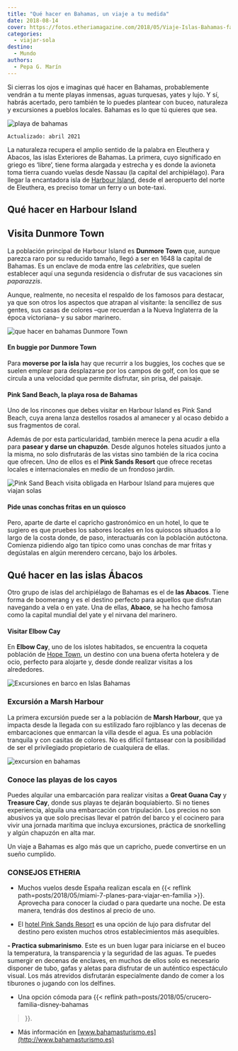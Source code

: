 ```yaml
---
title: "Qué hacer en Bahamas, un viaje a tu medida"
date: 2018-08-14
cover: https://fotos.etheriamagazine.com/2018/05/Viaje-Islas-Bahamas-faro-lejos.jpg
categories: 
  - viajar-sola
destino: 
  - Mundo
authors: 
  - Pepa G. Marín
---
```


Si cierras los ojos e imaginas qué hacer en Bahamas, probablemente vendrán a tu mente playas inmensas, aguas turquesas, yates y lujo. Y sí, habrás acertado, pero también te lo puedes plantear con buceo, naturaleza y excursiones a pueblos locales. Bahamas es lo que tú quieres que sea.

![playa de bahamas](https://fotos.etheriamagazine.com/2018/08/viajar-bahamas.jpg "Playa de Bahamas. © Jakob Owens")

```
Actualizado: abril 2021
```

La naturaleza recupera el amplio sentido de la palabra en Eleuthera y Abacos, las islas 
Exteriores de Bahamas. La primera, cuyo significado en griego es ‘libre’, tiene forma 
alargada y estrecha y es donde la avioneta toma tierra cuando vuelas desde Nassau (la 
capital del archipiélago). Para llegar la encantadora isla de [Harbour 
Island](http://www.harbourislandguide.com/), desde el aeropuerto del norte de Eleuthera, 
es preciso tomar un ferry o un bote-taxi. 

## Qué hacer en Harbour Island

## Visita Dunmore Town

La población principal de Harbour Island es **Dunmore Town** que, aunque parezca raro 
por su reducido tamaño, llegó a ser en 1648 la capital de Bahamas. Es un enclave de moda 
entre las _celebrities_, que suelen establecer aquí una segunda residencia o disfrutar 
de sus vacaciones sin _paparazzis_. 

Aunque, realmente, no necesita el respaldo de los famosos para destacar, ya que son 
otros los aspectos que atrapan al visitante: la sencillez de sus gentes, sus casas de 
colores –que recuerdan a la Nueva Inglaterra de la época victoriana– y su sabor 
marinero. 

![que hacer en bahamas Dunmore Town](https://fotos.etheriamagazine.com/2018/05/Viaje-Islas-Bahamas-Boogie.jpg "En Dunmore Town la vida transcurre a la velocidad de los buggies. © Etheria Magazine")

#### En buggie por Dunmore Town

Para **moverse por la isla** hay que recurrir a los buggies, los coches que se suelen 
emplear para desplazarse por los campos de golf, con los que se circula a una velocidad 
que permite disfrutar, sin prisa, del paisaje. 

#### Pink Sand Beach, la playa rosa de Bahamas

Uno de los rincones que debes visitar en Harbour Island es Pink Sand Beach, cuya arena 
lanza destellos rosados al amanecer y al ocaso debido a sus fragmentos de coral. 

Además de por esta particularidad, también merece la pena acudir a ella para **pasear y 
darse un chapuzón**. Desde algunos hoteles situados junto a la misma, no solo 
disfrutarás de las vistas sino también de la rica cocina que ofrecen. Uno de ellos es el 
**Pink Sands Resort** que ofrece recetas locales e internacionales en medio de un 
frondoso jardín. 

![Pink Sand Beach visita obligada en Harbour Island para mujeres que viajan solas](https://fotos.etheriamagazine.com/2018/05/Viaje-Islas-Bahamas.jpg "Pink Sand Beach, en Harbour Island, lanza destellos rosas al amanecer. © Etheria Magazine")

#### Pide unas conchas fritas en un quiosco

Pero, aparte de darte el capricho gastronómico en un hotel, lo que te sugiero es que 
pruebes los sabores locales en los quioscos situados a lo largo de la costa donde, de 
paso, interactuarás con la población autóctona. Comienza pidiendo algo tan típico como 
unas conchas de mar fritas y degústalas en algún merendero cercano, bajo los árboles. 

## Qué hacer en las islas Ábacos

Otro grupo de islas del archipiélago de Bahamas es el de **las Abacos**. Tiene forma de 
boomerang y es el destino perfecto para aquellos que disfrutan navegando a vela o en 
yate. Una de ellas, **Abaco**, se ha hecho famosa como la capital mundial del yate y el 
nirvana del marinero. 

#### Visitar Elbow Cay

En **Elbow Cay**, uno de los islotes habitados, se encuentra la coqueta población de 
[Hope Town](http://www.visithopetown.com), un destino con una buena oferta hotelera y de 
ocio, perfecto para alojarte y, desde donde realizar visitas a los alrededores. 

![Excursiones en barco en Islas Bahamas](https://fotos.etheriamagazine.com/2018/05/Viaje-Islas-Bahamas-barco.jpg "Desde Marsh Harbour se pueden realizar excursiones marítimas a las islas cercanas. ©Etheria Magazine")

### Excursión a Marsh Harbour

La primera excursión puede ser a la población de **Marsh Harbour**, que ya impacta desde 
la llegada con su estilizado faro rojiblanco y las decenas de embarcaciones que enmarcan 
la villa desde el agua. Es una población tranquila y con casitas de colores. No es 
difícil fantasear con la posibilidad de ser el privilegiado propietario de cualquiera de 
ellas. 

![excursion en bahamas](https://fotos.etheriamagazine.com/2018/05/1-Viaje-Islas-Bahamas.jpg "Excursiones marítimas en Bahamas.")

### Conoce las playas de los cayos

Puedes alquilar una embarcación para realizar visitas a **Great Guana Cay** y **Treasure 
Cay**, donde sus playas te dejarán boquiabierto. Si no tienes experiencia, alquila una 
embarcación con tripulación. Los precios no son abusivos ya que solo precisas llevar el 
patrón del barco y el cocinero para vivir una jornada marítima que incluya excursiones, 
práctica de snorkelling y algún chapuzón en alta mar. 

Un viaje a Bahamas es algo más que un capricho, puede convertirse en un sueño cumplido. 

### CONSEJOS ETHERIA

- Muchos vuelos desde España realizan escala en {{< reflink 
path=posts/2018/05/miami-7-planes-para-viajar-en-familia >}}. Aprovecha para conocer la 
ciudad o para quedarte una noche. De esta manera, tendrás dos destinos al precio de uno. 

- El [hotel Pink Sands Resort](http://www.pinksandsresort.com) es una opción de lujo 
para disfrutar del destino pero existen muchos otros establecimientos más asequibles. 

**- Practica submarinismo**. Este es un buen lugar para iniciarse en el buceo la 
temperatura, la transparencia y la seguridad de las aguas. Te puedes sumergir en decenas 
de enclaves, en muchos de ellos solo es necesario disponer de tubo, gafas y aletas para 
disfrutar de un auténtico espectáculo visual. Los más atrevidos disfrutarán 
especialmente dando de comer a los tiburones o jugando con los delfines. 

- Una opción cómoda para {{< reflink path=posts/2018/05/crucero-familia-disney-bahamas 
>}}. 

- Más información en [www.bahamasturismo.es](http://www.bahamasturismo.es)
